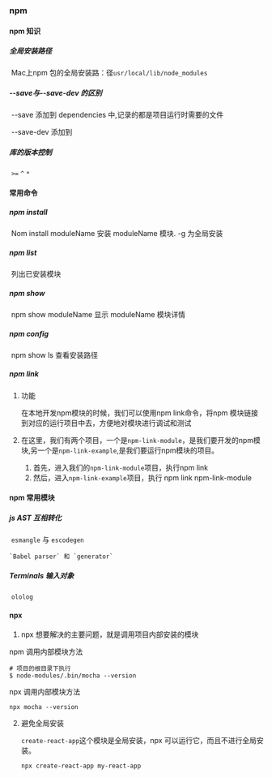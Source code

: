 ### npm

#### npm 知识

##### 全局安装路径

​	Mac上npm 包的全局安装路：径`usr/local/lib/node_modules`

##### --save与--save-dev 的区别

​	--save 添加到 dependencies 中,记录的都是项目运行时需要的文件

​	--save-dev 添加到

##### 库的版本控制

​	`>=` `^` `*`

#### 常用命令

##### npm install

​	Nom install moduleName 安装 moduleName 模块. -g 为全局安装

##### npm list  

​	列出已安装模块

##### npm show 

​	npm show moduleName 显示 moduleName 模块详情

##### npm config

​	npm show  ls 查看安装路径

##### npm link

1. 功能

   在本地开发npm模块的时候，我们可以使用npm link命令，将npm 模块链接到对应的运行项目中去，方便地对模块进行调试和测试

2. 在这里，我们有两个项目，一个是`npm-link-module`，是我们要开发的npm模块,另一个是`npm-link-example`,是我们要运行npm模块的项目。

   1. 首先，进入我们的`npm-link-module`项目，执行npm link
   2. 然后，进入`npm-link-example`项目，执行 npm link npm-link-module

#### npm 常用模块

##### 	js AST 互相转化

​     `esmangle` 与 `escodegen`     

 	`Babel parser` 和 `generator`

#####    Terminals 输入对象

​	 `ololog` 

#### npx

1. npx 想要解决的主要问题，就是调用项目内部安装的模块

npm 调用内部模块方法

```shell
# 项目的根目录下执行
$ node-modules/.bin/mocha --version
```

npx 调用内部模块方法

```shell
npx mocha --version
```

2. 避免全局安装

   `create-react-app`这个模块是全局安装，npx 可以运行它，而且不进行全局安装。

   `npx create-react-app my-react-app`

   







 

​      

